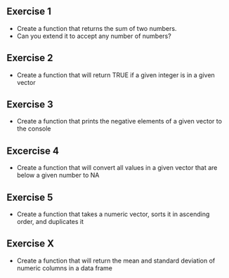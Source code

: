 ## Exercise 1
- Create a function that returns the sum of two numbers.
- Can you extend it to accept any number of numbers?

## Exercise 2
- Create a function that will return TRUE if a given integer is in a given vector

## Exercise 3
- Create a function that prints the negative elements of a given vector to the console

## Excercise 4
- Create a function that will convert all values in a given vector that are below a given number to NA

## Exercise 5
- Create a function that takes a numeric vector, sorts it in ascending order, and duplicates it

## Exercise X
- Create a function that will return the mean and standard deviation of numeric columns in a data frame
